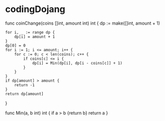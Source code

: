 # codingDojang

func coinChange(coins []int, amount int) int {
    dp := make([]int, amount + 1)
    
    for i, _ := range dp {
        dp[i] = amount + 1
    }
    dp[0] = 0
    for i := 1; i <= amount; i++ {
        for c := 0; c < len(coins); c++ {
            if coins[c] <= i {
                dp[i] = Min(dp[i], dp[i - coins[c]] + 1)
            }
        }
    }
    if dp[amount] > amount {
        return -1
    }
    return dp[amount]
}

func Min(a, b int) int {
    if a > b {return b}
    return a
}
